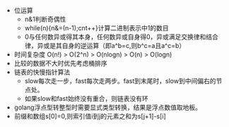 * 位运算 
    * n&1判断奇偶性 
    * while(n){n&=(n-1);cnt++}计算二进制表示中1的数目
    * 0与任何数异或得其本身，任何数异或自身得0，异或满足交换律和结合律，异或是其自身的逆运算（即a^b=c,则b^c=a且a^c=b）
* 时间复杂度 O(n!) > O(2^n) > O(nlogn) > O(n) > O(logn)
* 比较的数据不大时优先考虑桶排序
* 链表的快慢指针算法
    * slow每次走一步，fast每次走两步。fast到末尾时，slow到中间偏右的节点处。
    * 如果slow和fast始终没有重合，则链表没有环
* golang浮点型转整型时需要显式类型转换，结果是浮点数值取地板。
* 前缀和数组s[0]=0,则索引值i到j的元素之和为s[j+1]-s[i]
